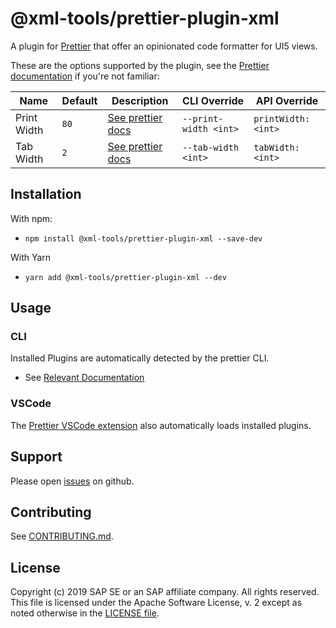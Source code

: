 # @xml-tools/prettier-plugin-xml

A plugin for [Prettier](https://github.com/prettier/prettier) that offer an opinionated code formatter for UI5 views.

These are the options supported by the plugin, see the [Prettier documentation](https://prettier.io/docs/en/options.html) if you're not familiar:

| Name        | Default | Description                                                               | CLI Override          | API Override        |
| ----------- | ------- | ------------------------------------------------------------------------- | --------------------- | ------------------- |
| Print Width | `80`    | [See prettier docs](https://prettier.io/docs/en/options.html#print-width) | `--print-width <int>` | `printWidth: <int>` |
| Tab Width   | `2`     | [See prettier docs](https://prettier.io/docs/en/options.html#tab-width)   | `--tab-width <int>`   | `tabWidth: <int>`   |

## Installation

With npm:

- `npm install @xml-tools/prettier-plugin-xml --save-dev`

With Yarn

- `yarn add @xml-tools/prettier-plugin-xml --dev`

## Usage

### CLI

Installed Plugins are automatically detected by the prettier CLI.

- See [Relevant Documentation](https://prettier.io/docs/en/plugins.html#using-plugins)

### VSCode

The [Prettier VSCode extension](https://marketplace.visualstudio.com/items?itemName=esbenp.prettier-vscode)
also automatically loads installed plugins.

## Support

Please open [issues](https://github.com/SAP/xml-tols/issues) on github.

## Contributing

See [CONTRIBUTING.md](./CONTRIBUTING.md).

## License

Copyright (c) 2019 SAP SE or an SAP affiliate company. All rights reserved.
This file is licensed under the Apache Software License, v. 2 except as noted otherwise in the [LICENSE file](../../LICENSE).
